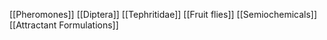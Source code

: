 [[Pheromones]]
[[Diptera]]
[[Tephritidae]]
[[Fruit flies]]
[[Semiochemicals]]
[[Attractant Formulations]]
